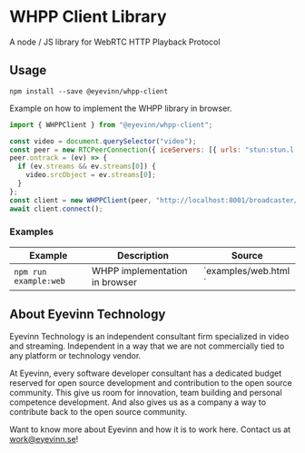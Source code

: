 # WHPP Client Library

A node / JS library for WebRTC HTTP Playback Protocol

## Usage

```
npm install --save @eyevinn/whpp-client
```

Example on how to implement the WHPP library in browser.

```javascript
import { WHPPClient } from "@eyevinn/whpp-client";

const video = document.querySelector("video");
const peer = new RTCPeerConnection({ iceServers: [{ urls: "stun:stun.l.google.com:19302" }] });
peer.ontrack = (ev) => {
  if (ev.streams && ev.streams[0]) {
    video.srcObject = ev.streams[0];
  }
};
const client = new WHPPClient(peer, "http://localhost:8001/broadcaster/channel/test");
await client.connect();

```

### Examples

| Example | Description | Source |
| ------- | ----------- | ------ |
| `npm run example:web` | WHPP implementation in browser | `examples/web.html´ |

## About Eyevinn Technology

Eyevinn Technology is an independent consultant firm specialized in video and streaming. Independent in a way that we are not commercially tied to any platform or technology vendor.

At Eyevinn, every software developer consultant has a dedicated budget reserved for open source development and contribution to the open source community. This give us room for innovation, team building and personal competence development. And also gives us as a company a way to contribute back to the open source community.

Want to know more about Eyevinn and how it is to work here. Contact us at work@eyevinn.se!
